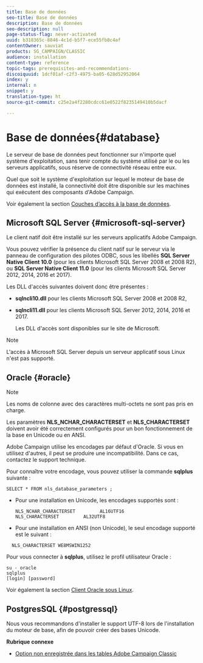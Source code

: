 ```yaml
---
title: Base de données
seo-title: Base de données
description: Base de données
seo-description: null
page-status-flag: never-activated
uuid: b318365c-8846-4c1d-b5f7-ece55fb8c4af
contentOwner: sauviat
products: SG_CAMPAIGN/CLASSIC
audience: installation
content-type: reference
topic-tags: prerequisites-and-recommendations-
discoiquuid: 1dcf01af-c2f3-4975-ba05-628d52952064
index: y
internal: n
snippet: y
translation-type: ht
source-git-commit: c25e2a4f2280cdcc61e0522f8235149410b5dacf

---
```



# Base de données{#database}

Le serveur de base de données peut fonctionner sur n&#39;importe quel système d&#39;exploitation, sans tenir compte du système utilisé par le ou les serveurs applicatifs, sous réserve de connectivité réseau entre eux.

Quel que soit le système d&#39;exploitation sur lequel le moteur de base de données est installé, la connectivité doit être disponible sur les machines qui exécutent des composants d&#39;Adobe Campaign.

Voir également la section [Couches d’accès à la base de données](../../installation/using/prerequisites-of-campaign-installation-in-linux.md#database-access-layers).

## Microsoft SQL Server {#microsoft-sql-server}

Le client natif doit être installé sur les serveurs applicatifs Adobe Campaign.

Vous pouvez vérifier la présence du client natif sur le serveur via le panneau de configuration des pilotes ODBC, sous les libellés **SQL Server Native Client 10.0** (pour les clients Microsoft SQL Server 2008 et 2008 R2), ou **SQL Server Native Client 11.0** (pour les clients Microsoft SQL Server 2012, 2014, 2016 et 2017).

Les DLL d&#39;accès suivantes doivent donc être présentes :

* **sqlncli10.dll** pour les clients Microsoft SQL Server 2008 et 2008 R2,
* **sqlncli11.dll** pour les clients Microsoft SQL Server 2012, 2014, 2016 et 2017.

   Les DLL d&#39;accès sont disponibles sur le site de Microsoft.

>[!NOTE]
>
>L&#39;accès à Microsoft SQL Server depuis un serveur applicatif sous Linux n&#39;est pas supporté.

## Oracle {#oracle}

>[!NOTE]
>
>Les noms de colonne avec des caractères multi-octets ne sont pas pris en charge.

Les paramètres **NLS_NCHAR_CHARACTERSET** et **NLS_CHARACTERSET** doivent avoir été correctement configurés pour un bon fonctionnement de la base en Unicode ou en ANSI.

Adobe Campaign utilise les encodages par défaut d&#39;Oracle. Si vous en utilisez d&#39;autres, il peut se produire une incompatibilité. Dans ce cas, contactez le support technique.

Pour connaître votre encodage, vous pouvez utiliser la commande **sqlplus** suivante :

```
SELECT * FROM nls_database_parameters ;
```

* Pour une installation en Unicode, les encodages supportés sont :

   ```
   NLS_NCHAR_CHARACTERSET         AL16UTF16
   NLS_CHARACTERSET         AL32UTF8
   ```

* Pour une installation en ANSI (non Unicode), le seul encodage supporté est le suivant :

```
  NLS_CHARACTERSET WE8MSWIN1252
```

Pour vous connecter à **sqlplus**, utilisez le profil utilisateur Oracle :

```
su - oracle 
sqlplus 
[login] [password]
```

Voir également la section [Client Oracle sous Linux](../../installation/using/installing-packages-with-linux.md#oracle-client-in-linux).

## PostgresSQL {#postgressql}

Nous vous recommandons d&#39;installer le support UTF-8 lors de l&#39;installation du moteur de base, afin de pouvoir créer des bases Unicode.

**Rubrique connexe**

* [Option non enregistrée dans les tables Adobe Campaign Classic](https://helpx.adobe.com/fr/campaign/kb/unlogged-tables-classic.html)